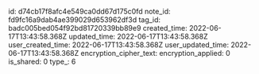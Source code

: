 id: d74cb17f8afc4e549ca0dd67d175c0fd
note_id: fd9fc16a9dab4ae399029d653962df3d
tag_id: badc005bed054f92bd81720339bb89e9
created_time: 2022-06-17T13:43:58.368Z
updated_time: 2022-06-17T13:43:58.368Z
user_created_time: 2022-06-17T13:43:58.368Z
user_updated_time: 2022-06-17T13:43:58.368Z
encryption_cipher_text: 
encryption_applied: 0
is_shared: 0
type_: 6